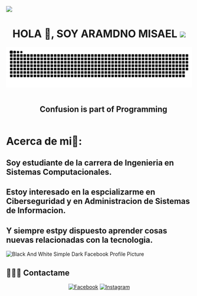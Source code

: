 <!--horizontal divider(gradiant)-->
<img src="https://user-images.githubusercontent.com/73097560/115834477-dbab4500-a447-11eb-908a-139a6edaec5c.gif">
<h1 align="center">HOLA 👋, SOY ARAMDNO MISAEL <img height="40" src="https://emoji.gg/assets/emoji/7333-parrotdance.gif"></h1>
<!--- snake -->
<div align="center">
  <img  src="https://github.com/1999AZZAR/1999AZZAR/blob/readme/resources/img/grid-snake.svg"
       alt="snake" /></a>
</div>


<!--h2 without bottom border-->
<div id="user-content-toc">
  <ul align="center">
    <summary><h2 style="display: inline-block">Confusion is part of Programming</h2></summary>
  </ul>
</div>

# Acerca de mi🧑:
## Soy estudiante de la carrera de Ingenieria en Sistemas Computacionales.
## Estoy interesado en la espcializarme en Ciberseguridad y en Administracion de Sistemas de Informacion.
## Y siempre estpy dispuesto aprender cosas nuevas relacionadas con la tecnologia.

![Black And White Simple Dark Facebook Profile Picture](https://github.com/Armando10290/Armando10290/assets/164764295/dfee9f5a-3e30-42c6-b656-a24ab33fbf39)
## 🙋🏻‍♂️ Contactame
<p align="center">
	<a href="https://www.facebook.com/misael221"><img src="https://img.icons8.com/bubbles/50/000000/facebook-new.png" alt="Facebook"/></a>
	<a href="https://www.instagram.com/armend452/"><img src="https://img.icons8.com/bubbles/50/000000/instagram.png" alt="Instagram"/></a>
<!--
**Armando10290/Armando10290** is a ✨ _special_ ✨ repository because its `README.md` (this file) appears on your GitHub profile.

Here are some ideas to get you started:

- 🔭 I’m currently working on ...
- 🌱 I’m currently learning ...
- 👯 I’m looking to collaborate on ...
- 🤔 I’m looking for help with ...
- 💬 Ask me about ...
- 📫 How to reach me: ...
- 😄 Pronouns: ...
- ⚡ Fun fact: ...
-->
